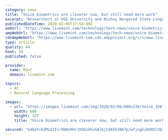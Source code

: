 ```yaml
---
category: news
title: "Voice biometrics are cleverer now, but still need more work"
excerpt: "Researchers at HSE University and Nizhny Novgorod State Linguistic University have developed an artificial intelligence (AI) based voice recognition system, which can reduce the error rate of such systems to 2% at a signal-to-noise ratio of 10dB or higher. Voice biometrics is improving rapidly, but the big question around them is whether it is ..."
publishedDateTime: 2020-02-06T17:54:00Z
webUrl: "https://www.livemint.com/technology/tech-news/voice-biometrics-are-cleverer-now-but-still-need-more-work-11581011267941.html"
ampWebUrl: "https://www.livemint.com/technology/tech-news/voice-biometrics-are-cleverer-now-but-still-need-more-work/amp-11581011267941.html"
cdnAmpWebUrl: "https://www-livemint-com.cdn.ampproject.org/c/s/www.livemint.com/technology/tech-news/voice-biometrics-are-cleverer-now-but-still-need-more-work/amp-11581011267941.html"
type: article
quality: 44
heat: 44
published: false

provider:
  name: Mint
  domain: livemint.com

topics:
  - AI
  - Natural Language Processing

images:
  - url: "https://images.livemint.com/img/2020/02/06/600x338/Voice_1581011342990.jpg"
    width: 600
    height: 337
    title: "Voice biometrics are cleverer now, but still need more work"

secured: "G4DaYc6ZMidJI+/9bWzKHrJX5DzkhvSAlbjCd6h538A7p/wfjngkiHUHICXQlFzYDTcPpP0izycSN66gU0vj+OYxNKPrlXf3DUfDpUufFOPKokg3z8DyHGo1XFohRYqk70dMbw/RdcPJs0kuhtISIQj0aJFwI967HdidIuc5NZ6gSVp2WZ1okfirLzaEHPOCt7N3iil6HDg87qEo+tH5/yCcjDK8H7KRJYTUH9uOeihy/PDsL6Rcts+YxNTjW+jAAeqpk6R+gDDSiLwOVhQUl06D1Xcj6npXa3Yz4zrS/HTAQTMNnwR+WhtC9qoJrSQJ;qljF8trBc+lS9+9fbB/DiA=="
---
```


